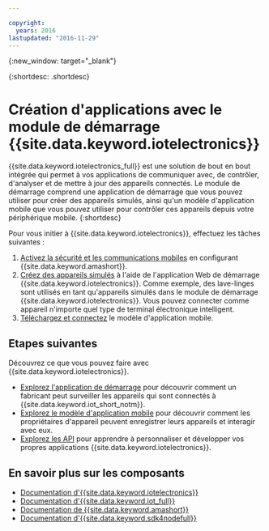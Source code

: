 ```yaml
---

copyright:
  years: 2016
lastupdated: "2016-11-29"
---
```


{:new_window: target="\_blank"}

{:shortdesc: .shortdesc}


# Création d'applications avec le module de démarrage {{site.data.keyword.iotelectronics}}

{{site.data.keyword.iotelectronics_full}} est une solution de
bout en bout intégrée qui permet à vos applications de communiquer avec, de
contrôler, d'analyser et de mettre à jour des appareils connectés. Le module de démarrage comprend une application de démarrage que vous pouvez utiliser
pour créer des appareils simulés, ainsi qu'un modèle d'application mobile que vous pouvez utiliser pour contrôler ces appareils depuis votre périphérique
mobile.
{:shortdesc}

Pour vous initier à {{site.data.keyword.iotelectronics}}, effectuez les tâches suivantes :

1. [Activez la sécurité et
les communications mobiles](https://console.ng.bluemix.net/docs/starters/IotElectronics/iotelectronics_config_mca.html) en configurant {{site.data.keyword.amashort}}.
2. [Créez des appareils simulés](https://console.ng.bluemix.net/docs/starters/IotElectronics/iot4ecreatingappliances.html) à l'aide de l'application Web de démarrage
{{site.data.keyword.iotelectronics}}. Comme exemple, des lave-linges sont utilisés en tant qu'appareils simulés dans le module de démarrage
{{site.data.keyword.iotelectronics}}. Vous pouvez connecter comme appareil n'importe quel type de terminal électronique intelligent.
3. [Téléchargez et connectez](https://console.ng.bluemix.net/docs/starters/IotElectronics/iotelectronics_config_mobile.html) le modèle d'application mobile.


## Etapes suivantes
Découvrez ce que vous pouvez faire avec {{site.data.keyword.iotelectronics}}.

- [Explorez l'application de démarrage](https://console.ng.bluemix.net/docs/starters/IotElectronics/iot4ecreatingappliances.html) pour découvrir comment un fabricant peut
surveiller les appareils qui sont connectés à {{site.data.keyword.iot_short_notm}}.
- [Explorez le modèle d'application mobile](https://console.ng.bluemix.net/docs/starters/IotElectronics/iotelectronics_config_mobile.html) pour découvrir comment les propriétaires d'appareil
peuvent enregistrer leurs appareils et interagir avec eux.
- [Explorez les API](http://ibmiotforelectronics.mybluemix.net/public/iot4eregistrationapi.html) pour apprendre à personnaliser et
développer vos propres applications {{site.data.keyword.iotelectronics}}.

## En savoir plus sur les composants
- [Documentation d'{{site.data.keyword.iotelectronics}}](iotelectronics_overview.html)
- [Documentation d'{{site.data.keyword.iot_full}}](https://console.ng.bluemix.net/docs/services/IoT/index.html)
-  [Documentation de {{site.data.keyword.amashort}}](https://console.ng.bluemix.net/docs/services/mobileaccess/overview.html)
- [Documentation d'{{site.data.keyword.sdk4nodefull}}](https://console.ng.bluemix.net/docs/runtimes/nodejs/index.html#nodejs_runtime)
